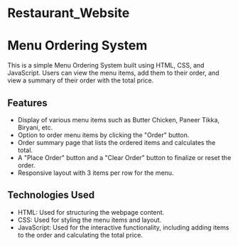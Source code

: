 # Restaurant_Website

# Menu Ordering System

This is a simple Menu Ordering System built using HTML, CSS, and JavaScript. Users can view the menu items, add them to their order, and view a summary of their order with the total price.

## Features

- Display of various menu items such as Butter Chicken, Paneer Tikka, Biryani, etc.
- Option to order menu items by clicking the "Order" button.
- Order summary page that lists the ordered items and calculates the total.
- A "Place Order" button and a "Clear Order" button to finalize or reset the order.
- Responsive layout with 3 items per row for the menu.

## Technologies Used

- HTML: Used for structuring the webpage content.
- CSS: Used for styling the menu items and layout.
- JavaScript: Used for the interactive functionality, including adding items to the order and calculating the total price.


